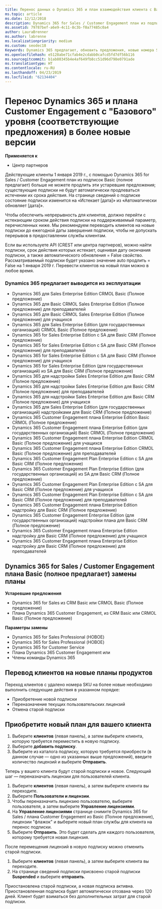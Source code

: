 ```yaml
---
title: Перенос данных о Dynamics 365 и план взаимодействия клиента с Basic (полное предложений) до более новых версий | Центр партнеров
ms.topic: article
ms.date: 12/12/2018
description: Dynamics 365 for Sales / Customer Engagement план из подписок Basic (полное предлагает) могут не обновляться.
ms.assetid: 79787bef-a6e9-4c11-8c3b-f0a77485c0a4
author: LauraBrenner
ms.author: labrenne
ms.localizationpriority: medium
ms.custom: seodec18
Keywords: Dynamics 365 предлагает, обновить предложения, новые номера SKU Dynamics 365
ms.openlocfilehash: e5128abe71cfab4e2cdabb0cafcd5fd7df56b116
ms.sourcegitcommit: b1ab80345b4e4af649fb8cc51d96d798e0791ade
ms.translationtype: HT
ms.contentlocale: ru-RU
ms.lasthandoff: 04/23/2019
ms.locfileid: "62134404"
---
```

# <a name="migrate-dynamics-365-and-customer-engagement-plan-from-basic-qualified-offers-to-newer-versions"></a>Перенос Dynamics 365 и плана Customer Engagement с "Базового" уровня (соответствующие предложения) в более новые версии

**Применяется к**

-  Центр партнеров

Действующие клиенты 1 января 2019 г., с помощью Dynamics 365 for Sales / Customer Engagement план из подписок Basic (полное предлагает) больше не можете продлить эти устаревшие предложения; существующие подписки не будут автоматически продлеваться истечении их срока действия. На странице сведений о подписке состояние подписки изменится на «Истекает [дата]» из «Автоматически обновляет [дата]». 


Чтобы обеспечить непрерывность для клиентов, должно перейти с истекающим сроком действия подписки на поддерживаемый параметр, перечисленных ниже. Мы рекомендуем переводить клиентов на новые подписки до ежегодной даты завершения подписки, чтобы не допускать перерывов в предоставлении службы клиентам.

Если вы используете API (CREST или центра партнеров), можно найти подписки, срок действия которых истекает, оценивая дату окончания подписки, а также автоматического обновления = False свойство. Рассматриваемый подписки будет указано значение auto продлить = False на 1 января 2019 г. Перевести клиентов на новый план можно в любое время. 

### <a name="the-dynamics-365-offers-being-retired"></a>Dynamics 365 предлагает выводится из эксплуатации

- Dynamics 365 для Sales Enterprise Edition CRMOL Basic (Полное предложение)
- Dynamics 365 для Basic CRMOL Sales Enterprise Edition (Полное предложение) для преподавателей
- Dynamics 365 для Basic CRMOL Sales Enterprise Edition (Полное предложение) для учащихся
- Dynamics 365 для Sales Enterprise Edition (для государственных организаций) CRMOL Basic (Полное предложение)
- Dynamics 365 for Sales Enterprise Edition с SA для Basic CRM (Полное предложение)
- Dynamics 365 for Sales Enterprise Edition с SA для Basic CRM (Полное предложение) для преподавателей
- Dynamics 365 for Sales Enterprise Edition с SA для Basic CRM (Полное предложение) для учащихся
- Dynamics 365 for Sales Enterprise Edition (для государственных организаций) из SA для Basic CRM (Полное предложение)
- Dynamics 365 для надстройки Sales Enterprise Edition для Basic CRM (Полное предложение)
- Dynamics 365 для надстройки Sales Enterprise Edition для Basic CRM (Полное предложение) для преподавателей
- Dynamics 365 для надстройки Sales Enterprise Edition для Basic CRM (Полное предложение) для учащихся
- Dynamics 365 для Sales Enterprise Edition (для государственных организаций) надстройками для Basic CRM (Полное предложение)
- Dynamics 365 Customer Engagement плана Enterprise Edition Basic CRMOL (Полное предложение)
- Dynamics 365 Customer Engagement плана Enterprise Edition (для государственных организаций) Basic CRMOL (Полное предложение)
- Dynamics 365 Customer Engagement плана Enterprise Edition CRMOL Basic (Полное предложение) для учащихся
- Dynamics 365 Customer Engagement плана Enterprise Edition CRMOL Basic (Полное предложение) для преподавателей
- Dynamics 365 Customer Engagement Plan Enterprise Edition с SA для Basic CRM (Полное предложение)
- Dynamics 365 Customer Engagement Plan Enterprise Edition (для государственных организаций) из SA для Basic CRM (Полное предложение)
- Dynamics 365 Customer Engagement Plan Enterprise Edition с SA для Basic CRM (Полное предложение) для учащихся
- Dynamics 365 Customer Engagement Plan Enterprise Edition с SA для Basic CRM (Полное предложение) для преподавателей
- Dynamics 365 Customer Engagement плана Enterprise Edition надстройку для Basic CRM (Полное предложение)
- Dynamics 365 Customer Engagement Enterprise Edition (для государственных организаций) надстройки плана для Basic CRM (Полное предложение)
- Dynamics 365 Customer Engagement плана Enterprise Edition надстройку для Basic CRM (Полное предложение) для учащихся
- Dynamics 365 Customer Engagement плана Enterprise Edition надстройку для Basic CRM (Полное предложение) для преподавателей



## <a name="dynamics-365-for-sales-customer-engagement-plan-from-basic-qualified-offers-replacement-plans"></a>Dynamics 365 for Sales / Customer Engagement плана Basic (полное предлагает) замены планы

**Устаревшие предложения**   

- Dynamics 365 for Sales из CRM Basic или CRMOL Basic (Полное предложение)
- Плана Dynamics 365 Customer Engagement, из CRM Basic или CRMOL Basic (Полное предложение)

**Параметры замены**
- Dynamics 365 for Sales Professional (НОВОЕ)
- Dynamics 365 for Sales Professional (НОВОЕ)
- Dynamics 365 for Customer Service
- Плана Dynamics 365 Customer Engagement или
- Члены команды Dynamics 365



## <a name="transition-customers-to-new-product-plans"></a>Перевод клиентов на новые планы продуктов

Переход клиентов с удалено номера SKU на более новые необходимо выполнить следующие действия в указанном порядке:

- Приобретение новой подписки
- Переназначение текущих пользовательских лицензий
- Отмена старой подписки

## <a name="purchase-the-new-plan-for-your-customer"></a>Приобретите новый план для вашего клиента

1. Выберите **клиентов** (левая панель), а затем выберите клиента, которую требуется переместить в новую подписку.
2. Выберите **добавить подписку**.
3. Выберите из каталога подписку, которую требуется приобрести (в данном случае — одно из указанных выше предложений), введите количество лицензий и выберите **Отправить**. 

Теперь у вашего клиента будут старой подписки и новое. Следующий шаг — переназначать лицензии для пользователей клиента.

1. Выберите **клиентов** (левая панель), а затем выберите клиента вы переходите.
2. Выберите **Пользователи и лицензии**.
3. Чтобы переназначить лицензию пользователю, выберите пользователя, а затем выберите **Управление лицензиями**. 
4. На **Управление лицензиями** странице снимите Dynamics 365 for Sales / плана Customer Engagement из Basic (Полное предложение), лицензии "флажок" и выберите новый план службы для клиента на перенос подписки. 
5. Выберите **Отправить**. Это будет сделать для каждого пользователя, которому требуется новая лицензия. 

После перемещения лицензий в новую подписку можно отменить старой подписки. 

1. Выберите **клиентов** (левая панель), а затем выберите клиента вы переходите.
2. На странице сведений подписки присвоено старой подписки **Suspended** и выберите **отправить**.

Приостановлена старой подписки, а новая подписка активна. Приостановленная подписка будет автоматически отозвана через 120 дней. Клиент будет взиматься без дополнительных затрат для старой подписки.
 

 




